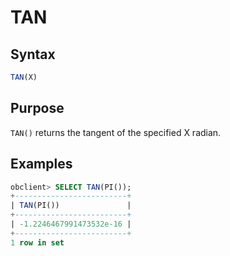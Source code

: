 # TAN

## Syntax

```sql
TAN(X)
```

## Purpose

`TAN()` returns the tangent of the specified X radian.

## Examples

```sql
obclient> SELECT TAN(PI());
+-------------------------+
| TAN(PI())               |
+-------------------------+
| -1.2246467991473532e-16 |
+-------------------------+
1 row in set
```
